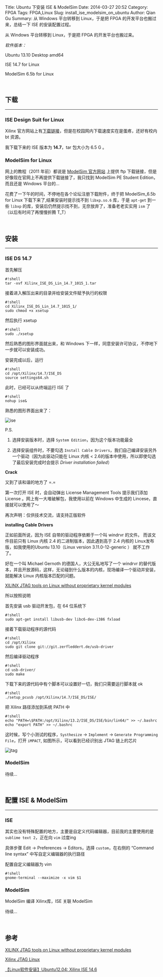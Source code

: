 Title: Ubuntu 下安装 ISE & ModelSim
Date: 2014-03-27 20:52
Category: FPGA
Tags: FPGA,Linux
Slug: install_ise_modelsim_on_ubuntu
Author: Qian Gu
Summary: 从 Windows 平台转移到 Linux，于是把 FPGA 的开发平台也搬过来，总结一下 ISE 的安装配置过程。

从 Windows 平台转移到 Linux，于是把 FPGA 的开发平台也搬过来。

*软件版本：*

Ubuntu 13.10 Desktop amd64 

ISE 14.7 for Linux

ModelSim 6.5b for Linux

<br>

## 下载
* * *

### ISE Design Suit for Linux
Xilinx 官方网站上有[下载链接][ise-download]，但是在校园网内下载速度实在是蛋疼，还好有校内 bt 资源。

我下载下来的 ISE 版本为 **14.7**，tar 包大小为 6.5 G 。

### ModelSim for Linux

网上的教程（2011 年前）都说是 [ModelSim 官方网站][modelsim] 上提供 ftp 下载链接，但是好像现在官网上不再提供下载链接了，我只找到 ModelSim PE Student Edition，而且还是 Windows 平台的...

花费了一下午的时间，不停地在各个论坛注册下载附件，终于把 ModelSim_6.5b for Linux 下载下来了,结果安装时提示找不到 `libxp.so.6` 库，于是 `apt-get` 到一些 `libxp` 的库，安装后仍然提示找不到，无奈放弃了，准备老老实实用 `ism` 了（以后有时间了再慢慢折腾 T_T）

[ise-download]: https://secure.xilinx.com/webreg/register.do?group=dlc&htmlfile=&emailFile=&cancellink=&eFrom=&eSubject=&version=14.7&akdm=1&filename=Xilinx_ISE_DS_Lin_14.7_1015_1.tar
[modelsim]: http://www.mentor.com/products/fpga/model

<br>

## 安装
* * *

### ISE DS 14.7

首先解压

    #!shell
    tar -xvf Xilinx_ISE_DS_Lin_14.7_1015_1.tar

接着进入解压出来的目录并给安装文件赋予执行的权限

    #!shell
    cd Xilinx_ISE_DS_Lin_14.7_1015_1/
    sudo chmod +x xsetup

然后执行 xsetup

    #!shell
    sudo ./xsetup

然后熟悉的图形界面就出来，和 Windows 下一样，同意安装许可协议，不停地下一步就可以安装成功。

安装完成以后，运行

    #!shell
    cd /opt/Xilinx/14.7/ISE_DS
    source settings64.sh

此时，已经可以从终端运行 ISE 了

    #!shell
    nohup ise&

熟悉的图形界面出来了：

![ise](/images/install-ise-modelsim/ise_start.png)

P.S.

1. 选择安装版本时，选择 `System Edition`，因为这个版本功能最全

2. 选择安装组件时，不要勾选 `Install Cable Drivers`，我们自己编译安装另外一个驱动（因为此驱动只能在 Linux 内核 < 2.6的版本中使用，所以即使勾选了最后安装完成时会提示 *Driver installation failed*）

**Crack**

又到了该和谐的地方了 =.=

第一次打开 ISE 时，会自动弹出 License Management Tools 提示我们添加 License 。网上有一大堆破解包，我使用以前在 Windows 中生成的 Lincese，直接就可以使用了～

再次声明：仅供技术交流，请支持正版软件


**installing Cable Drivers**

正如前面所说，因为 ISE 自带的驱动程序依赖于一个叫 windrvr 的文件。 而该文件目前只有 Linux 内核 2.4 的二进制版本，因此遇到高于 2.4 内核的 Linux发布版，如我使用的Ubuntu 13.10（Linux version 3.11.0-12-generic ） 就不工作了。

好在一个叫 Michael Gernoth 的德国人，大公无私地写了一个 windrvr 的替代版本，并且开放源码，这样，无论碰到什么版本的内核，现场编译一个驱动并安装， 就能解决 Linux 内核版本匹配的问题。

[XILINX JTAG tools on Linux without proprietary kernel modules][JTAG]

[JTAG]: http://rmdir.de/~michael/xilinx/

所以按照说明

首先安装 usb 驱动开发包，在 64 位系统下

    #!shell
    sudo apt-get install libusb-dev libc6-dev-i386 fxload

接着下载驱动程序的源代码

    #!shell
    cd /opt/Xilinx
    sudo git clone git://git.zerfleddert.de/usb-driver

然后编译驱动程序

    #!shell
    cd usb-driver/
    sudo make

下载下来的源代码中有个脚本可以设置好一切，我们只需要运行脚本就 ok

    #!shell
    ./setup_pcusb /opt/Xilinx/14.7/ISE_DS/ISE/

把 Xilinx 路径添加到系统 PATH 中

    #!shell
    echo "PATH=\$PATH:/opt/Xilinx/13.2/ISE_DS/ISE/bin/lin64/" >> ~/.bashrc
    echo "export PATH" >> ~/.bashrc

这时候，写个小测试的程序，`Systhesize` -> `Implement` -> `Generate Programming File`，打开 `iMPACT`, 如图所示，可以看到已经识别出 JTAG 链上的芯片

![jtag](/images/install-ise-modelsim/jtag.png)

### ModelSim

待续...

<br>

## 配置 ISE & ModelSim
* * *

### ISE

其实也没有特殊配置的地方，主要是自定义代码编辑器，目前我的主要使用的是 `sublime text 2`，正在向 `vim` 过度ing

具体步骤 Edit -> Preferences -> Editors，选择 `custom`，在右侧的 “Command line syntax” 中写自定义编辑器的执行路径

配置自定义编辑器为 vim

    #!shell
    gnome-terminal --maximize -x vim $1

### ModelSim
ModelSim 编译 Xilinx库，ISE 关联 ModelSim

待续...

<br>

## 参考

[XILINX JTAG tools on Linux without proprietary kernel modules](http://rmdir.de/~michael/xilinx/)

[Xilinx JTAG Linux](http://www.george-smart.co.uk/wiki/Xilinx_JTAG_Linux)

[【Linux软件安装】Ubuntu12.04: Xilinx ISE 14.6](http://blog.csdn.net/yunz1994/article/details/12350071)

